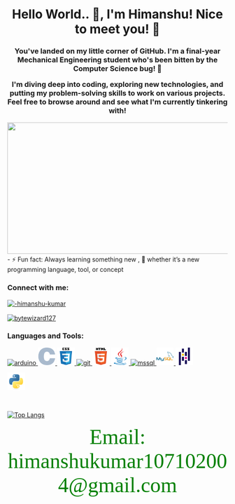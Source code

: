 
<h1 align="center">Hello World.. 👋,</n> I'm Himanshu! Nice to meet you! 👋 </h1>
<h3 align="center">

You've landed on my little corner of GitHub. I'm a final-year Mechanical Engineering student who's been bitten by the Computer Science bug! 🌱

I'm diving deep into coding, exploring new technologies, and putting my problem-solving skills to work on various projects. Feel free to browse around and see what I'm currently tinkering with!
 </h3>
<div align="center">
  <img src="https://media.giphy.com/media/v1.Y2lkPTc5MGI3NjExbjJ4d3RmbWVpdnpkZmNhNHpqZnEzNXo1ZHVqdjhnejBmdjVvZ3BxbSZlcD12MV9naWZzX3NlYXJjaCZjdD1n/ZVik7pBtu9dNS/giphy.gif" width="600" height="300"/>
</div>
- ⚡ Fun fact:  Always learning something new , 🧐 whether it’s a new programming language, tool, or concept

<h3 align="left">Connect with me:</h3>

<p align="left">
<a href="https://linkedin.com/in/-himanshu-kumar" target="blank"><img align="center" src="https://raw.githubusercontent.com/rahuldkjain/github-profile-readme-generator/master/src/images/icons/Social/linked-in-alt.svg" alt="-himanshu-kumar" height="30" width="40" /></a>
  
<a href="https://www.leetcode.com/bytewizard127" target="blank"><img align="center" src="https://raw.githubusercontent.com/rahuldkjain/github-profile-readme-generator/master/src/images/icons/Social/leet-code.svg" alt="bytewizard127" height="30" width="40" /></a>
</p>


<h3 align="left">Languages and Tools:</h3>

<p align="left"> 
  <a href="https://www.arduino.cc/" target="_blank" rel="noreferrer"> 
    <img src="https://cdn.worldvectorlogo.com/logos/arduino-1.svg" alt="arduino" width="40" height="40"/> </a>
  <a href="https://www.cprogramming.com/" target="_blank" rel="noreferrer"> 
    <img src="https://raw.githubusercontent.com/devicons/devicon/master/icons/c/c-original.svg" alt="c" width="40" height="40"/> </a> 
  <a href="https://www.w3schools.com/css/" target="_blank" rel="noreferrer">
    <img src="https://raw.githubusercontent.com/devicons/devicon/master/icons/css3/css3-original-wordmark.svg" alt="css3" width="40" height="40"/> </a> <a href="https://git-scm.com/" target="_blank" rel="noreferrer"> <img src="https://www.vectorlogo.zone/logos/git-scm/git-scm-icon.svg" alt="git" width="40" height="40"/> </a>
  <a href="https://www.w3.org/html/" target="_blank" rel="noreferrer">
    <img src="https://raw.githubusercontent.com/devicons/devicon/master/icons/html5/html5-original-wordmark.svg" alt="html5" width="40" height="40"/> </a> <a href="https://www.java.com" target="_blank" rel="noreferrer">
      <img src="https://raw.githubusercontent.com/devicons/devicon/master/icons/java/java-original.svg" alt="java" width="40" height="40"/> </a>
  <a href="https://www.microsoft.com/en-us/sql-server" target="_blank" rel="noreferrer"> 
    <img src="https://www.svgrepo.com/show/303229/microsoft-sql-server-logo.svg" alt="mssql" width="40" height="40"/> </a>
  <a href="https://www.mysql.com/" target="_blank" rel="noreferrer"> 
    <img src="https://raw.githubusercontent.com/devicons/devicon/master/icons/mysql/mysql-original-wordmark.svg" alt="mysql" width="40" height="40"/> </a>
  <a href="https://pandas.pydata.org/" target="_blank" rel="noreferrer"> 
    <img src="https://raw.githubusercontent.com/devicons/devicon/2ae2a900d2f041da66e950e4d48052658d850630/icons/pandas/pandas-original.svg" alt="pandas" width="40" height="40"/> </a>
   
  <a href="https://www.python.org" target="_blank" rel="noreferrer"> <img src="https://raw.githubusercontent.com/devicons/devicon/master/icons/python/python-original.svg" alt="python" width="40" height="40"/> </a> </p>
  <br>
  
[![Top Langs](https://github-readme-stats.vercel.app/api/top-langs/?username=ku-himanshu&layout=compact&theme=vision-friendly-dark)](https://github.com/ku-himanshu/github-readme-stats)
<p align="center"> <font size="7" face="verdana" color="green">Email: himanshukumar107102004@gmail.com </font> </p>
